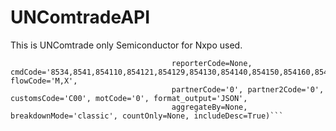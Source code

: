 # UNComtradeAPI
This is UNComtrade only Semiconductor for Nxpo used.
```mydf = comtradeapicall.getFinalData(subscription_key, typeCode='C', freqCode='A', clCode='HS', period='2013,2014,2015,2016,2017,2018,2019,2020,2021,2022,2023',
                                    reporterCode=None, cmdCode='8534,8541,854110,854121,854129,854130,854140,854150,854160,854190,8542,854231,854232,854233,854239,854290,854141,854142,854143,854149,854151,854159', flowCode='M,X',
                                    partnerCode='0', partner2Code='0', customsCode='C00', motCode='0', format_output='JSON',
                                    aggregateBy=None, breakdownMode='classic', countOnly=None, includeDesc=True)```
